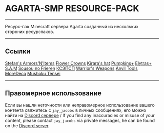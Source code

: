 # AGARTA-SMP RESOURCE-PACK

---

Ресурс-пак Minecraft сервера Agarta созданный из нескольких стороних ресурспаков.

---

## Ссылки
[Stefan's Armors'N'Items](https://modrinth.com/resourcepack/stefansarmorsnitems)
[Flower Crowns](https://modrinth.com/resourcepack/flower-crowns)
[Kirara's hat](https://modrinth.com/resourcepack/kiraras-hat-genshin-impact)
[Pumpkins+](https://modrinth.com/resourcepack/pumpkins+)
[Elytras+](https://modrinth.com/resourcepack/elytras+)
[S.A.M](https://modrinth.com/resourcepack/s.a.m)
[Sousou no Frieren](https://modrinth.com/resourcepack/sousou-no-frieren)
[КСЭПСП](https://definitelyawhale.github.io/ksepsp_website/#logo)
[Warrior's Weapons](https://modrinth.com/resourcepack/warrior-weapons)
[Anvil Tools](https://modrinth.com/resourcepack/anvil-tools)
[MoreDeco](https://modrinth.com/resourcepack/moredeco)
[Mushoku Tensei](https://modrinth.com/resourcepack/mushoku-tensei)

---

## Правомерное использование

Если вы нашли неточности или неправомерное использование вашего контента свяжитесь с `jay_jacobs` в личных сообщениях, его можно найти на [Discord сервере](https://discord.gg/G9VTSnY7uv/) / If you find any inaccuracies or misuse of your content, please contact `jay_jacobs` via private messages, he can be found on the [Discord server](https://discord.gg/G9VTSnY7uv/).
